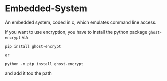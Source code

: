 # Embedded-System
An embedded system, coded in c, which emulates command line access.

If you want to use encryption, you have to install the python package `ghost-encrypt` via

```
pip install ghost-encrypt

or

python -m pip install ghost-encrypt
```

and add it too the path
